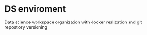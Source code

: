 # DS enviroment

Data science workspace organization with docker realization and git repostiory versioning 